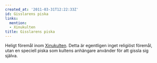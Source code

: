 ```yaml
---
created_at: '2011-03-31T12:22:33Z'
id: Gisslarens piska
links:
  mention:
  - Xinukulten
title: Gisslarens piska
---
```


Heligt föremål inom [Xinukulten]. Detta är egentligen inget religiöst föremål, utan en speciell
piska som kultens anhängare använder för att gissla sig själva.

  [Xinukulten]: Xinukulten